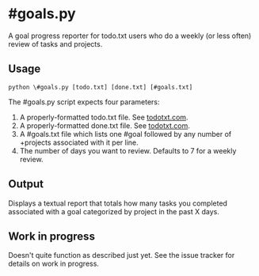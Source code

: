 # #goals.py

A goal progress reporter for todo.txt users who do a weekly (or less often) review of tasks and projects.

## Usage
    python \#goals.py [todo.txt] [done.txt] [#goals.txt]

The #goals.py script expects four parameters:

1. A properly-formatted todo.txt file. See [todotxt.com](http://todotxt.com).
2. A properly-formatted done.txt file. See [todotxt.com](http://todotxt.com).
3. A #goals.txt file which lists one #goal followed by any number of +projects associated with it per line.
4. The number of days you want to review. Defaults to 7 for a weekly review.

## Output

Displays a textual report that totals how many tasks you completed associated with a goal categorized by project in the past X days.

## Work in progress

Doesn't quite function as described just yet. See the issue tracker for details on work in progress.
